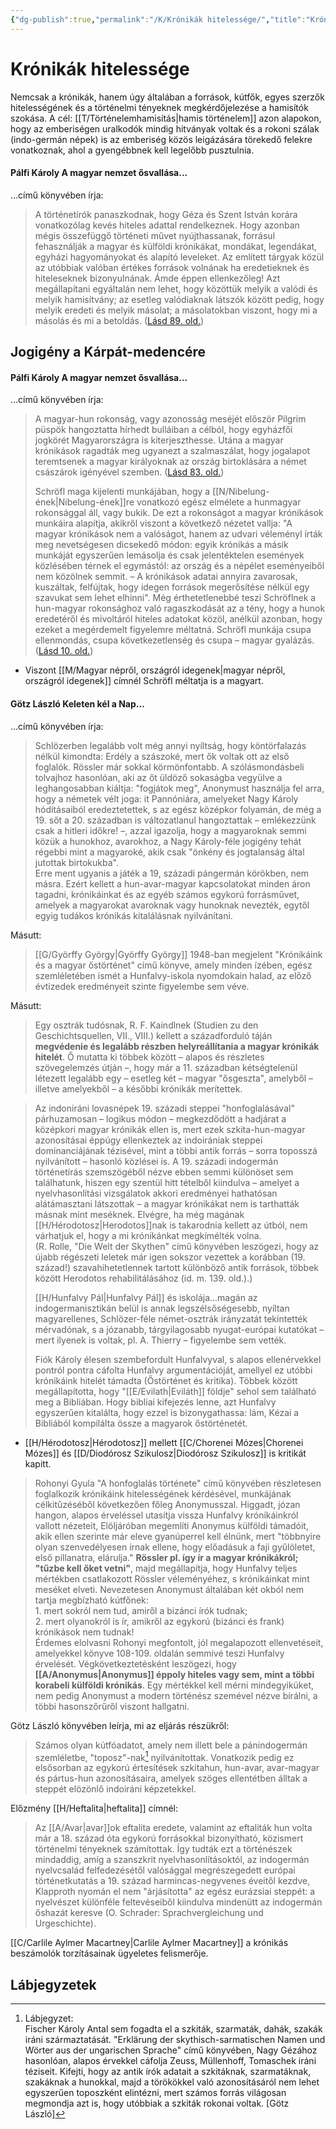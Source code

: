```yaml
---
{"dg-publish":true,"permalink":"/K/Krónikák hitelessége/","title":"Krónikák hitelessége","created":"2024-12-16T18:43","updated":"2024-12-16T18:43"}
---
```



# Krónikák hitelessége

Nemcsak a krónikák, hanem úgy általában a források, kútfők, egyes szerzők hitelességének és a történelmi tényeknek megkérdőjelezése a hamisítók szokása. A cél: [[T/Történelemhamisítás\|hamis történelem]] azon alapokon, hogy az emberiségen uralkodók mindig hitványak voltak és a rokoni szálak (indo-germán népek) is az emberiség közös leigázására törekedő felekre vonatkoznak, ahol a gyengébbnek kell legelőbb pusztulnia.  

#### Pálfi Károly A magyar nemzet ősvallása...

...című könyvében írja:
> A történetírók panaszkodnak, hogy Géza és Szent István korára vonatkozólag kevés hiteles adattal rendelkeznek. Hogy azonban mégis összefüggő történeti művet nyújthassanak, forrásul fehasználják a magyar és külföldi krónikákat, mondákat, legendákat, egyházi hagyományokat és alapító leveleket. Az említett tárgyak közül az utóbbiak valóban értékes források volnának ha eredetieknek és hiteleseknek bizonyulnának. Ámde éppen ellenkezőleg! Azt megállapítani egyáltalán nem lehet, hogy közöttük melyik a valódi és melyik hamisítvány; az esetleg valódiaknak látszók között pedig, hogy melyik eredeti és melyik másolat; a másolatokban viszont, hogy mi a másolás és mi a betoldás. ([Lásd 89. old.](zotero://open-pdf/library/items/QVETUTRJ?page=89&annotation=V5TRCLQR))  

## Jogigény a Kárpát-medencére

#### Pálfi Károly A magyar nemzet ősvallása...

...című könyvében írja:
> A magyar-hun rokonság, vagy azonosság meséjét először Pilgrim püspök hangoztatta hírhedt bulláiban a célból, hogy egyházfői jogkörét Magyarországra is kiterjeszthesse. Utána a magyar krónikások ragadták meg ugyanezt a szalmaszálat, hogy jogalapot teremtsenek a magyar királyoknak az ország birtoklására a német császárok igényével szemben. ([Lásd 83. old.](zotero://open-pdf/library/items/QVETUTRJ?page=83&annotation=DCFSQCPQ))
>
> Schröfl maga kijelenti munkájában, hogy a [[N/Nibelung-ének\|Nibelung-ének]]re vonatkozó egész elmélete a hunmagyar rokonsággal áll, vagy bukik. De ezt a rokonságot a magyar krónikások munkáira alapítja, akikről viszont a következő nézetet vallja: "A magyar krónikások nem a valóságot, hanem az udvari véleményl írták meg nevetségesen dicsekedő módon: egyik krónikás a másik munkáját egyszerűen lemásolja és csak jelentéktelen események közlésében térnek el egymástól: az ország és a népélet eseményeiből nem közölnek semmit. – A krónikások adatai annyira zavarosak, kuszáltak, felfújtak, hogy idegen források megerősítése nélkül egy szavukat sem lehet elhinni". Még érthetetlenebbé teszi Schröflnek a hun-magyar rokonsághoz való ragaszkodását az a tény, hogy a hunok eredetéről és mivoltáról hiteles adatokat közöl, anélkül azonban, hogy ezeket a megérdemelt figyelemre méltatná. Schröfl munkája csupa ellenmondás, csupa következetlenség és csupa – magyar gyalázás. ([Lásd 10. old.](zotero://open-pdf/library/items/QVETUTRJ?page=10&annotation=MN87ML7F))  
- Viszont [[M/Magyar népről, országról idegenek\|magyar népről, országról idegenek]] címnél Schröfl méltatja is a magyart.

#### Götz László Keleten kél a Nap...

...című könyvében írja:
> Schlözerben legalább volt még annyi nyíltság, hogy köntörfalazás nélkül kimondta: Erdély a szászoké, mert ők voltak ott az első foglalók. Rössler már sokkal körmönfontabb. A szólásmondásbeli tolvajhoz hasonlóan, aki az őt üldöző sokaságba vegyülve a leghangosabban kiáltja: "fogjátok meg", Anonymust használja fel arra, hogy a németek vélt joga: it Pannóniára, amelyeket Nagy Károly hódításaiból eredeztetettek, s az egész középkor folyamán, de még a 19. sőt a 20. században is változatlanul hangoztattak – emlékezzünk csak a hitleri időkre! –, azzal igazolja, hogy a magyaroknak semmi közük a hunokhoz, avarokhoz, a Nagy Károly-féle jogigény tehát régebbi mint a magyaroké, akik csak "önkény és jogtalanság által jutottak birtokukba".  
> Erre ment ugyanis a játék a 19, századi pángermán körökben, nem másra. Ezért kellett a hun-avar-magyar kapcsolatokat minden áron tagadni, krónikáinkat és az egyéb számos egykorú forrásművet, amelyek a magyarokat avaroknak vagy hunoknak nevezték, egytől egyig tudákos krónikás kitalálásnak nyilvánítani.  

Másutt:  
> [[G/Györffy György\|Györffy György]] 1948-ban megjelent "Krónikáink és a magyar őstörténet" című könyve, amely minden ízében, egész szemléletében ismét a Hunfalvy-iskola nyomdokain halad, az előző évtizedek eredményeit szinte figyelembe sem véve.  

Másutt:  
> Egy osztrák tudósnak, R. F. Kaindlnek (Studien zu den Geschichtsquellen, VII., VIII.) kellett a századforduló táján **megvédenie és legalább részben helyreállítania a magyar krónikák hitelét**. Ő mutatta ki többek között – alapos és részletes szövegelemzés útján –, hogy már a 11. században kétségtelenül létezett legalább egy – esetleg két – magyar "ősgeszta", amelyből – illetve amelyekből – a későbbi krónikák merítettek.  

> Az indoniráni lovasnépek 19. századi steppei "honfoglalásával" párhuzamosan – logikus módon – megkezdődött a hadjárat a középkori magyar krónikák ellen is, mert ezek szkita-hun-magyar azonosításai éppúgy ellenkeztek az indoirániak steppei dominanciájának tézisével, mint a többi antik forrás – sorra toposszá nyilvánított – hasonló közlései is. A 19. századi indogermán történetírás szemszögéből nézve ebben semmi különöset sem találhatunk, hiszen egy szentül hitt tételből kiindulva – amelyet a nyelvhasonlítási vizsgálatok akkori eredményei hathatósan alátámasztani látszottak – a magyar krónikákat nem is tarthatták másnak mint meséknek. Elvégre, ha még magának [[H/Hérodotosz\|Herodotos]]nak is takarodnia kellett az útból, nem várhatjuk el, hogy a mi krónikánkat megkímélték volna.  
> (R. Rolle, "Die Welt der Skythen" című könyvében leszögezi, hogy az újabb régészeti leletek már igen sokszor vezettek a korábban (19. század!) szavahihetetlennek tartott különböző antik források, többek között Herodotos rehabilitálásához (id. m. 139. old.).)  
>
> [[H/Hunfalvy Pál\|Hunfalvy Pál]] és iskolája...magán az indogermanisztikán belül is annak legszélsőségesebb, nyíltan magyarellenes, Schlözer-féle német-osztrák irányzatát tekintették mérvadónak, s a józanabb, tárgyilagosabb nyugat-európai kutatókat – mert ilyenek is voltak, pl. A. Thierry – figyelembe sem vették.  
>
> Fiók Károly élesen szembefordult Hunfalvyval, s alapos ellenérvekkel pontról pontra cáfolta Hunfalvy argumentációját, amellyel ez utóbbi krónikáink hitelét támadta (Őstörténet és kritika). Többek között megállapította, hogy "[[E/Evilath\|Eviláth]] földje" sehol sem található meg a Bibliában. Hogy bibliai kifejezés lenne, azt Hunfalvy egyszerűen kitalálta, hogy ezzel is bizonygathassa: lám, Kézai a Bibliából kompilálta össze a magyarok őstörténetét.  
- [[H/Hérodotosz\|Hérodotosz]] mellett [[C/Chorenei Mózes\|Chorenei Mózes]] és [[D/Diodórosz Szikulosz\|Diodórosz Szikulosz]] is kritikát kapitt.

> Rohonyi Gyula "A honfoglalás története" című könyvében részletesen foglalkozik krónikáink hitelességének kérdésével, munkájának célkitűzéséből következően főleg Anonymusszal. Higgadt, józan hangon, alapos érveléssel utasítja vissza Hunfalvy krónikáinkról vallott nézeteit, Elöljáróban megemlíti Anonymus külföldi támadóit, akik ellen szerinte már eleve gyanúperrel kell élnünk, mert "többnyire olyan szenvedélyesen írnak ellene, hogy előadásuk a faji gyűlöletet, első pillanatra, elárulja." **Rössler pl. így ír a magyar krónikákról; "tűzbe kell őket vetni"**, majd megállapítja, hogy Hunfalvy teljes mértékben csatlakozott Rössler véleményéhez, s krónikáinkat mint meséket elveti. Nevezetesen Anonymust általában két okból nem tartja megbízható kútfőnek:  
> 1\. mert sokról nem tud, amiről a bizánci írók tudnak;  
> 2\. mert olyanokról is ír, amikről az egykorú (bizánci és frank) krónikások nem tudnak!  
> Érdemes elolvasni Rohonyi megfontolt, jól megalapozott ellenvetéseit, amelyekkel könyve 108-109. oldalán semmivé teszi Hunfalvy érvelését. Végkövetkeztetésként leszögezi, hogy **[[A/Anonymus\|Anonymus]] éppoly hiteles vagy sem, mint a többi korabeli külföldi krónikás**. Egy mértékkel kell mérni mindegyiküket, nem pedig Anonymust a modern történész szemével nézve bírálni, a többi hasonszőrűről viszont hallgatni.  

Götz László könyvében leírja, mi az eljárás részükről:  
> Számos olyan kútfóadatot, amely nem illett bele a pánindogermán szemléletbe, "toposz"-nak[^1] nyilvánítottak. Vonatkozik pedig ez elsősorban az egykorú értesítések szkitahun, hun-avar, avar-magyar és pártus-hun azonosításaira, amelyek szöges ellentétben álltak a steppét elözönlő indoiráni képzetekkel.  

Előzmény [[H/Heftalita\|heftalita]] címnél:  
> Az [[A/Avar\|avar]]ok eftalita eredete, valamint az eftaliták hun volta már a 18. század óta egykorú forrásokkal bizonyítható, közismert történelmi tényeknek számítottak. Így tudták ezt a történészek mindaddig, amíg a szanszkrit nyelvhasonlításoktól, az indogermán nyelvcsalád felfedezésétől valósággal megrészegedett európai történetkutatás a 19. század harmincas-negyvenes éveitől kezdve, Klapproth nyomán el nem "árjásította" az egész eurázsiai steppét: a nyelvészet különféle feltevéseiből kiindulva mindenütt az indogermán őshazát keresve (O. Schrader: Sprachvergleichung und Urgeschichte).  

[[C/Carlile Aylmer Macartney\|Carlile Aylmer Macartney]] a krónikás beszámolók torzításainak ügyeletes felismerője.  

## Lábjegyzetek

[^1]: Lábjegyzet:  
Fischer Károly Antal sem fogadta el a szkiták, szarmaták, dahák, szakák iráni származtatását. "Erklärung der skythisch-sarmatischen Namen und Wörter aus der ungarischen Sprache" című könyvében, Nagy Gézához hasonlóan, alapos érvekkel cáfolja Zeuss, Müllenhoff, Tomaschek iráni téziseit. Kifejti, hogy az antik írók adatait a szkitáknak, szarmatáknak, szakáknak a hunokkal, majd a törökökkel való azonosításáról nem lehet egyszerűen toposzként elintézni, mert számos forrás világosan megmondja azt is, hogy utóbbiak a szkiták rokonai voltak. \[Götz László\]  